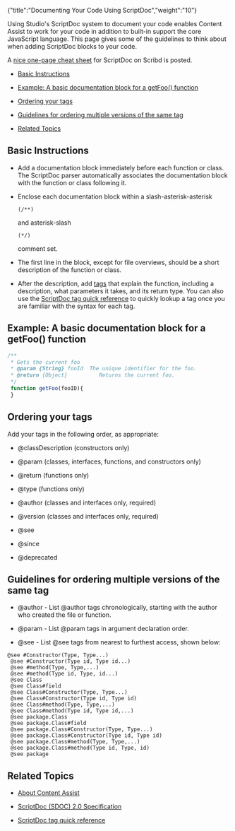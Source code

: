 {"title":"Documenting Your Code Using ScriptDoc","weight":"10"}

Using Studio's ScriptDoc system to document your code enables Content Assist to work for your code in addition to built-in support the core JavaScript language. This page gives some of the guidelines to think about when adding ScriptDoc blocks to your code.

A [nice one-page cheat sheet](http://www.scribd.com/doc/10040039/ScriptDoc-Cheatsheet-v01) for ScriptDoc on Scribd is posted.

* [Basic Instructions](#basic-instructions)

* [Example: A basic documentation block for a getFoo() function](#example:-a-basic-documentation-block-for-a-getfoo-function)

* [Ordering your tags](#ordering-your-tags)

* [Guidelines for ordering multiple versions of the same tag](#guidelines-for-ordering-multiple-versions-of-the-same-tag)

* [Related Topics](#related-topics)

## Basic Instructions

* Add a documentation block immediately before each function or class. The ScriptDoc parser automatically associates the documentation block with the function or class following it.

* Enclose each documentation block within a slash-asterisk-asterisk

    ```
    (/**)
    ```

    and asterisk-slash

    ```
    (*/)
    ```

    comment set.

* The first line in the block, except for file overviews, should be a short description of the function or class.

* After the description, add [tags](/docs/appc/Axway_Appcelerator_Studio/Axway_Appcelerator_Studio_Guide/SDK/Specifications/ScriptDoc_(SDOC)_2.0_Specification/) that explain the function, including a description, what parameters it takes, and its return type. You can also use the [ScriptDoc tag quick reference](/docs/appc/Axway_Appcelerator_Studio/Axway_Appcelerator_Studio_Guide/Web_Development/JavaScript_Development/ScriptDoc_tag_quick_reference/) to quickly lookup a tag once you are familiar with the syntax for each tag.

## Example: A basic documentation block for a getFoo() function

```javascript
/**
 * Gets the current foo
 * @param {String} fooId  The unique identifier for the foo.
 * @return {Object}          Returns the current foo.
 */
 function getFoo(fooID){
 }
```

## Ordering your tags

Add your tags in the following order, as appropriate:

* @classDescription (constructors only)

* @param (classes, interfaces, functions, and constructors only)

* @return (functions only)

* @type (functions only)

* @author (classes and interfaces only, required)

* @version (classes and interfaces only, required)

* @see

* @since

* @deprecated

## Guidelines for ordering multiple versions of the same tag

* @author - List @author tags chronologically, starting with the author who created the file or function.

* @param - List @param tags in argument declaration order.

* @see - List @see tags from nearest to furthest access, shown below:

```
@see #Constructor(Type, Type...)
 @see #Constructor(Type id, Type id...)
 @see #method(Type, Type,...)
 @see #method(Type id, Type, id...)
 @see Class
 @see Class#field
 @see Class#Constructor(Type, Type...)
 @see Class#Constructor(Type id, Type id)
 @see Class#method(Type, Type,...)
 @see Class#method(Type id, Type id,...)
 @see package.Class
 @see package.Class#field
 @see package.Class#Constructor(Type, Type...)
 @see package.Class#Constructor(Type id, Type id)
 @see package.Class#method(Type, Type,...)
 @see package.Class#method(Type id, Type, id)
 @see package
```

## Related Topics

* [About Content Assist](/docs/appc/Axway_Appcelerator_Studio/Axway_Appcelerator_Studio_Guide/Basic_Concepts/Content_Assist/About_Content_Assist/)

* [ScriptDoc (SDOC) 2.0 Specification](/docs/appc/Axway_Appcelerator_Studio/Axway_Appcelerator_Studio_Guide/SDK/Specifications/ScriptDoc_(SDOC)_2.0_Specification/)

* [ScriptDoc tag quick reference](/docs/appc/Axway_Appcelerator_Studio/Axway_Appcelerator_Studio_Guide/Web_Development/JavaScript_Development/ScriptDoc_tag_quick_reference/)

